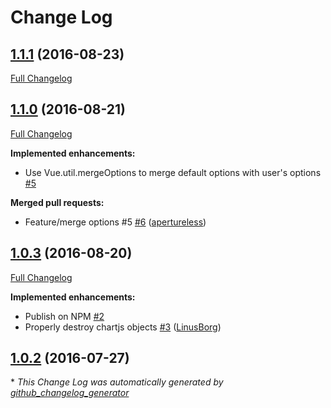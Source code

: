 # Change Log

## [1.1.1](https://github.com/apertureless/vue-chartjs/tree/1.1.1) (2016-08-23)
[Full Changelog](https://github.com/apertureless/vue-chartjs/compare/1.1.0...1.1.1)

## [1.1.0](https://github.com/apertureless/vue-chartjs/tree/1.1.0) (2016-08-21)
[Full Changelog](https://github.com/apertureless/vue-chartjs/compare/1.0.3...1.1.0)

**Implemented enhancements:**

- Use Vue.util.mergeOptions to merge default options with user's options [\#5](https://github.com/apertureless/vue-chartjs/issues/5)

**Merged pull requests:**

- Feature/merge options \#5 [\#6](https://github.com/apertureless/vue-chartjs/pull/6) ([apertureless](https://github.com/apertureless))

## [1.0.3](https://github.com/apertureless/vue-chartjs/tree/1.0.3) (2016-08-20)
[Full Changelog](https://github.com/apertureless/vue-chartjs/compare/1.0.2...1.0.3)

**Implemented enhancements:**

- Publish on NPM [\#2](https://github.com/apertureless/vue-chartjs/issues/2)
- Properly destroy chartjs objects [\#3](https://github.com/apertureless/vue-chartjs/pull/3) ([LinusBorg](https://github.com/LinusBorg))

## [1.0.2](https://github.com/apertureless/vue-chartjs/tree/1.0.2) (2016-07-27)


\* *This Change Log was automatically generated by [github_changelog_generator](https://github.com/skywinder/Github-Changelog-Generator)*
